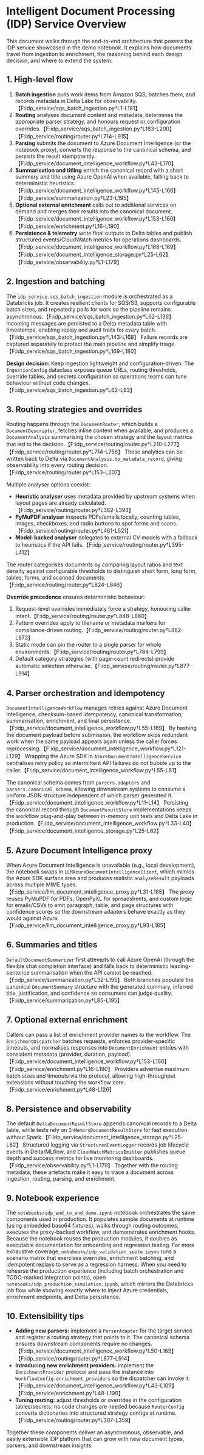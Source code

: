 # Intelligent Document Processing (IDP) Service Overview

This document walks through the end-to-end architecture that powers the IDP service showcased in the demo notebook. It explains how documents travel from ingestion to enrichment, the reasoning behind each design decision, and where to extend the system.

## 1. High-level flow

1. **Batch ingestion** pulls work items from Amazon SQS, batches them, and records metadata in Delta Lake for observability.【F:idp_service/sqs_batch_ingestion.py†L1-L181】
2. **Routing** analyses document content and metadata, determines the appropriate parser strategy, and honours request or configuration overrides.【F:idp_service/sqs_batch_ingestion.py†L183-L200】【F:idp_service/routing/router.py†L714-L915】
3. **Parsing** submits the document to Azure Document Intelligence (or the notebook proxy), converts the response to the canonical schema, and persists the result idempotently.【F:idp_service/document_intelligence_workflow.py†L43-L170】
4. **Summarisation and titling** enrich the canonical record with a short summary and title using Azure OpenAI when available, falling back to deterministic heuristics.【F:idp_service/document_intelligence_workflow.py†L145-L166】【F:idp_service/summarization.py†L23-L195】
5. **Optional external enrichment** calls out to additional services on demand and merges their results into the canonical document.【F:idp_service/document_intelligence_workflow.py†L153-L166】【F:idp_service/enrichment.py†L16-L190】
6. **Persistence & telemetry** write final outputs to Delta tables and publish structured events/CloudWatch metrics for operations dashboards.【F:idp_service/document_intelligence_workflow.py†L168-L169】【F:idp_service/document_intelligence_storage.py†L25-L62】【F:idp_service/observability.py†L1-L179】

## 2. Ingestion and batching

The `idp_service.sqs_batch_ingestion` module is orchestrated as a Databricks job. It creates resilient clients for SQS/S3, supports configurable batch sizes, and repeatedly polls for work so the pipeline remains asynchronous.【F:idp_service/sqs_batch_ingestion.py†L62-L136】 Incoming messages are persisted to a Delta metadata table with timestamps, enabling replay and audit trails for every batch.【F:idp_service/sqs_batch_ingestion.py†L143-L168】 Failure records are captured separately to protect the main pipeline and simplify triage.【F:idp_service/sqs_batch_ingestion.py†L169-L180】

**Design decision:** Keep ingestion lightweight and configuration-driven. The `IngestionConfig` dataclass exposes queue URLs, routing thresholds, override tables, and secrets configuration so operations teams can tune behaviour without code changes.【F:idp_service/sqs_batch_ingestion.py†L62-L93】

## 3. Routing strategies and overrides

Routing happens through the `DocumentRouter`, which builds a `DocumentDescriptor`, fetches inline content when available, and produces a `DocumentAnalysis` summarising the chosen strategy and the layout metrics that led to the decision.【F:idp_service/routing/router.py†L210-L277】【F:idp_service/routing/router.py†L714-L756】 Those analytics can be written back to Delta via `DocumentAnalysis.to_metadata_record`, giving observability into every routing decision.【F:idp_service/routing/router.py†L153-L207】

Multiple analyser options coexist:

* **Heuristic analyser** uses metadata provided by upstream systems when layout pages are already calculated.【F:idp_service/routing/router.py†L362-L393】
* **PyMuPDF analyser** inspects PDFs/emails locally, counting tables, images, checkboxes, and radio buttons to spot forms and scans.【F:idp_service/routing/router.py†L461-L521】
* **Model-backed analyser** delegates to external CV models with a fallback to heuristics if the API fails.【F:idp_service/routing/router.py†L395-L412】

The router categorises documents by comparing layout ratios and text density against configurable thresholds to distinguish short form, long form, tables, forms, and scanned documents.【F:idp_service/routing/router.py†L824-L846】

**Override precedence** ensures deterministic behaviour:

1. Request-level overrides immediately force a strategy, honouring caller intent.【F:idp_service/routing/router.py†L848-L860】
2. Pattern overrides apply to filename or metadata markers for compliance-driven routing.【F:idp_service/routing/router.py†L862-L873】
3. Static mode can pin the router to a single parser for whole environments.【F:idp_service/routing/router.py†L784-L799】
4. Default category strategies (with page-count redirects) provide automatic selection otherwise.【F:idp_service/routing/router.py†L877-L914】

## 4. Parser orchestration and idempotency

`DocumentIntelligenceWorkflow` manages retries against Azure Document Intelligence, checksum-based idempotency, canonical transformation, summarisation, enrichment, and final persistence.【F:idp_service/document_intelligence_workflow.py†L55-L169】 By hashing the document payload before submission, the workflow skips redundant work when the same payload appears again unless the caller forces reprocessing.【F:idp_service/document_intelligence_workflow.py†L121-L129】 Wrapping the Azure SDK in `AzureDocumentIntelligenceService` centralises retry policy so intermittent API failures do not bubble up to the caller.【F:idp_service/document_intelligence_workflow.py†L55-L81】

The canonical schema comes from `parsers.adapters` and `parsers.canonical_schema`, allowing downstream systems to consume a uniform JSON structure independent of which parser generated it.【F:idp_service/document_intelligence_workflow.py†L11-L14】 Persisting the canonical record through `DocumentResultStore` implementations keeps the workflow plug-and-play between in-memory unit tests and Delta Lake in production.【F:idp_service/document_intelligence_workflow.py†L33-L40】【F:idp_service/document_intelligence_storage.py†L25-L62】

## 5. Azure Document Intelligence proxy

When Azure Document Intelligence is unavailable (e.g., local development), the notebook swaps in `LLMAzureDocumentIntelligenceClient`, which mimics the Azure SDK surface area and produces realistic `analyzeResult` payloads across multiple MIME types.【F:idp_service/llm_document_intelligence_proxy.py†L31-L185】 The proxy reuses PyMuPDF for PDFs, OpenPyXL for spreadsheets, and custom logic for emails/CSVs to emit paragraph, table, and page structures with confidence scores so the downstream adapters behave exactly as they would against Azure.【F:idp_service/llm_document_intelligence_proxy.py†L93-L185】

## 6. Summaries and titles

`DefaultDocumentSummarizer` first attempts to call Azure OpenAI (through the flexible chat completion interface) and falls back to deterministic leading-sentence summarisation when the API cannot be reached.【F:idp_service/summarization.py†L32-L195】 Both branches populate the canonical `DocumentSummary` structure with the generated summary, inferred title, justification, and confidence so consumers can judge quality.【F:idp_service/summarization.py†L85-L195】

## 7. Optional external enrichment

Callers can pass a list of enrichment provider names to the workflow. The `EnrichmentDispatcher` batches requests, enforces provider-specific timeouts, and normalises responses into `DocumentEnrichment` entries with consistent metadata (provider, duration, payload).【F:idp_service/document_intelligence_workflow.py†L153-L166】【F:idp_service/enrichment.py†L16-L190】 Providers advertise maximum batch sizes and timeouts via the protocol, allowing high-throughput extensions without touching the workflow core.【F:idp_service/enrichment.py†L48-L126】

## 8. Persistence and observability

The default `DeltaDocumentResultStore` appends canonical records to a Delta table, while tests rely on `InMemoryDocumentResultStore` for fast execution without Spark.【F:idp_service/document_intelligence_storage.py†L25-L62】 Structured logging via `StructuredEventLogger` records job lifecycle events in Delta/MLflow, and `CloudWatchMetricsEmitter` publishes queue depth and success metrics for live monitoring dashboards.【F:idp_service/observability.py†L1-L179】 Together with the routing metadata, these artefacts make it easy to trace a document across ingestion, routing, parsing, and enrichment.

## 9. Notebook experience

The `notebooks/idp_end_to_end_demo.ipynb` notebook orchestrates the same components used in production. It populates sample documents at runtime (using embedded base64 fixtures), walks through routing outcomes, executes the proxy-backed workflow, and demonstrates enrichment hooks. Because the notebook reuses the production modules, it doubles as executable documentation for onboarding and regression testing. For more exhaustive coverage, `notebooks/idp_validation_suite.ipynb` runs a scenario matrix that exercises overrides, enrichment batching, and idempotent replays to serve as a regression harness. When you need to rehearse the production experience (including batch orchestration and TODO-marked integration points), open `notebooks/idp_production_simulation.ipynb`, which mirrors the Databricks job flow while showing exactly where to inject Azure credentials, enrichment endpoints, and Delta persistence.

## 10. Extensibility tips

* **Adding new parsers:** implement a `ParserAdapter` for the target service and register a routing strategy that points to it. The canonical schema ensures downstream components require no changes.【F:idp_service/document_intelligence_workflow.py†L50-L169】【F:idp_service/routing/router.py†L877-L914】
* **Introducing new enrichment providers:** implement the `EnrichmentProvider` protocol and pass the instance into `WorkflowConfig.enrichment_providers` so the dispatcher can invoke it.【F:idp_service/document_intelligence_workflow.py†L43-L109】【F:idp_service/enrichment.py†L48-L190】
* **Tuning routing:** adjust thresholds or overrides in the configuration tables/secrets; no code changes are needed because `RouterConfig` converts dictionaries into structured strategy configs at runtime.【F:idp_service/routing/router.py†L307-L359】

Together these components deliver an asynchronous, observable, and easily extensible IDP platform that can grow with new document types, parsers, and downstream insights.
